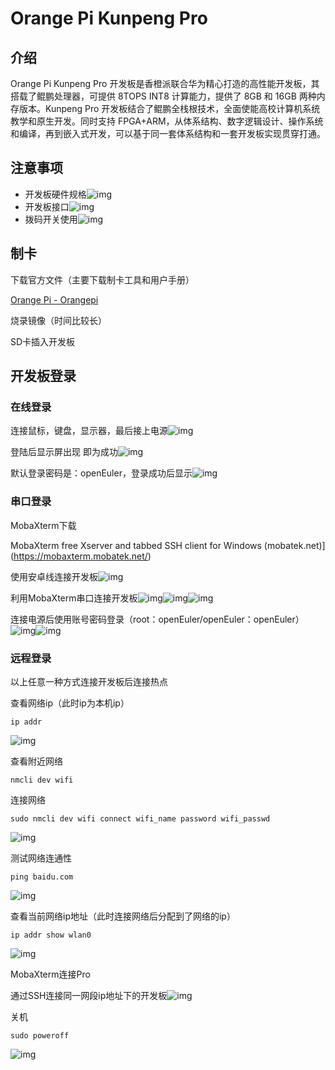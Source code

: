 # Orange Pi Kunpeng Pro

## 介绍

Orange Pi Kunpeng Pro 开发板是香橙派联合华为精心打造的高性能开发板，其搭载了鲲鹏处理器，可提供 8TOPS INT8 计算能力，提供了 8GB 和 16GB 两种内存版本。Kunpeng Pro 开发板结合了鲲鹏全栈根技术，全面使能高校计算机系统教学和原生开发。同时支持 FPGA+ARM，从体系结构、数字逻辑设计、操作系统和编译，再到嵌入式开发，可以基于同一套体系结构和一套开发板实现贯穿打通。

## 注意事项

- 开发板硬件规格![img](https://api2.mubu.com/v3/document_image/bd7bd404-99f2-4597-bbb6-2fe4f631c342-21810177.jpg)
- 开发板接口![img](https://api2.mubu.com/v3/document_image/3131cb05-c7f0-409e-8ff2-5f08dc3377cb-21810177.jpg)
- 拨码开关使用![img](https://api2.mubu.com/v3/document_image/463a7a1c-7de2-444d-a9a5-079020ed995e-21810177.jpg)

## 制卡

下载官方文件（主要下载制卡工具和用户手册）

[Orange Pi - Orangepi](http://www.orangepi.cn/html/hardWare/computerAndMicrocontrollers/service-and-support/Orange-Pi-kunpeng.html)

烧录镜像（时间比较长）

SD卡插入开发板

## 开发板登录

### 在线登录

连接鼠标，键盘，显示器，最后接上电源![img](https://api2.mubu.com/v3/document_image/3e135200-7373-4076-9c02-25f1d55f2098-21810177.jpg)

登陆后显示屏出现 即为成功![img](https://api2.mubu.com/v3/document_image/c371f11a-0d64-45ec-8cab-8fb71759ec04-21810177.jpg)

默认登录密码是：openEuler，登录成功后显示![img](https://api2.mubu.com/v3/document_image/27ebedbb-372e-4078-b54f-f4c013b89dce-21810177.jpg)

### 串口登录

MobaXterm下载

MobaXterm free Xserver and tabbed SSH client for Windows (mobatek.net)](https://mobaxterm.mobatek.net/)

使用安卓线连接开发板![img](https://api2.mubu.com/v3/document_image/76e3c13c-4777-44f1-8161-4c5785a01c97-21810177.jpg)

利用MobaXterm串口连接开发板![img](https://api2.mubu.com/v3/document_image/aa35aac2-e4dc-45b6-85d0-c3245303d0b5-21810177.jpg)![img](https://api2.mubu.com/v3/document_image/4a187168-82a1-4972-ac06-19e6e41dae2b-21810177.jpg)![img](https://api2.mubu.com/v3/document_image/4d45b4f3-2f73-4c1d-838b-c9b51370e2e6-21810177.jpg)

连接电源后使用账号密码登录（root：openEuler/openEuler：openEuler）![img](https://api2.mubu.com/v3/document_image/5805ad45-dd00-4944-a47b-0b47c88ed0b8-21810177.jpg)![img](https://api2.mubu.com/v3/document_image/a930c07f-f361-4911-a7f2-8445c074ec30-21810177.jpg)

### 远程登录

以上任意一种方式连接开发板后连接热点

查看网络ip（此时ip为本机ip）

```
ip addr 
```

![img](https://api2.mubu.com/v3/document_image/0cf87217-fef5-4469-8a57-579c2760d526-21810177.jpg)

查看附近网络

```
nmcli dev wifi
```

连接网络

```
sudo nmcli dev wifi connect wifi_name password wifi_passwd
```

![img](https://api2.mubu.com/v3/document_image/0540de10-de15-4ee9-ae07-c13534939f2f-21810177.jpg)

测试网络连通性

```
ping baidu.com
```

![img](https://api2.mubu.com/v3/document_image/2769556d-11fe-4486-8f55-9bb4808afac7-21810177.jpg)

查看当前网络ip地址（此时连接网络后分配到了网络的ip）

```
ip addr show wlan0
```

![img](https://api2.mubu.com/v3/document_image/4140688c-8294-4a07-ba05-212696856137-21810177.jpg)

MobaXterm连接Pro

通过SSH连接同一网段ip地址下的开发板![img](https://api2.mubu.com/v3/document_image/65cb2b13-b436-4f1e-8948-052e5d173897-21810177.jpg)

关机

```
sudo poweroff
```

![img](https://api2.mubu.com/v3/document_image/f320c609-2069-4763-85c3-a3cece5a7487-21810177.jpg)